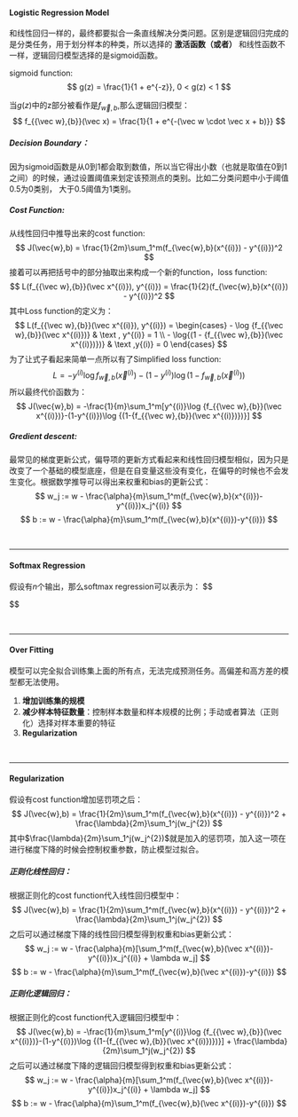 <!-- encoding = utf8 -->

#### Logistic Regression Model
和线性回归一样的，最终都要拟合一条直线解决分类问题。区别是逻辑回归完成的是分类任务，用于划分样本的种类，所以选择的 **激活函数（或者）** 和线性函数不一样，逻辑回归模型选择的是sigmoid函数。

sigmoid function:
$$
g(z) = \frac{1}{1 + e^{-z}}, 0 < g(z) < 1
$$

当$g(z)$中的z部分被看作是$f_{{\vec w},{b}}$,那么逻辑回归模型：
$$
f_{{\vec w},{b}}(\vec x) = \frac{1}{1 + e^{-(\vec w \cdot \vec x + b)}}
$$

##### *Decision Boundary*：
因为sigmoid函数是从0到1都会取到数值，所以当它得出小数（也就是取值在0到1之间）的时候，通过设置阈值来划定该预测点的类别。比如二分类问题中小于阈值0.5为0类别， 大于0.5阈值为1类别。

##### *Cost Function*:
从线性回归中推导出来的cost function:
$$
J(\vec{w},b) = \frac{1}{2m}\sum_1^m(f_{\vec{w},b}(x^{(i)}) - y^{(i)})^2
$$
接着可以再把括号中的部分抽取出来构成一个新的function，loss function:
$$
L(f_{{\vec w},{b}}(\vec x^{(i)}), y^{(i)}) = \frac{1}{2}(f_{\vec{w},b}(x^{(i)}) - y^{(i)})^2
$$
其中Loss function的定义为：
$$
L(f_{{\vec w},{b}}(\vec x^{(i)}), y^{(i)}) = \begin{cases}
    - \log {f_{{\vec w},{b}}(\vec x^{(i)})} & \text , y^{(i)} = 1 \\
    - \log{(1 - {f_{{\vec w},{b}}(\vec x^{(i)})})} & \text ,y{(i)} = 0
\end{cases}
$$
为了让式子看起来简单一点所以有了Simplified loss function:
$$
L = -y^{(i)}\log {f_{{\vec w},{b}}(\vec x^{(i)})}-(1-y^{(i)})\log {(1-{f_{{\vec w},{b}}(\vec x^{(i)})})}
$$
所以最终代价函数为：
$$
J(\vec{w},b) = -\frac{1}{m}\sum_1^m[y^{(i)}\log {f_{{\vec w},{b}}(\vec x^{(i)})}-(1-y^{(i)})\log {(1-{f_{{\vec w},{b}}(\vec x^{(i)})})}]
$$

##### *Gredient descent*:
最常见的梯度更新公式，偏导项的更新方式看起来和线性回归模型相似，因为只是改变了一个基础的模型底座，但是在自变量这些没有变化，在偏导的时候也不会发生变化。根据数学推导可以得出来权重和bias的更新公式：
$$
w_j := w - \frac{\alpha}{m}\sum_1^m(f_{\vec{w},b}(x^{(i)})-y^{(i)})x_j^{(i)}
$$
$$
b := w - \frac{\alpha}{m}\sum_1^m(f_{\vec{w},b}(x^{(i)})-y^{(i)})
$$

<br />

----

#### Softmax Regression
假设有$n$个输出，那么softmax regression可以表示为：
$$

$$

<br />

---

#### Over Fitting
模型可以完全拟合训练集上面的所有点，无法完成预测任务。高偏差和高方差的模型都无法使用。
1. **增加训练集的规模**
2. **减少样本特征数量**：控制样本数量和样本规模的比例；手动或者算法（正则化）选择对样本重要的特征
3. **Regularization**

<br />

---

#### Regularization
假设有cost function增加惩罚项之后：
$$
J(\vec{w},b) = \frac{1}{2m}\sum_1^m(f_{\vec{w},b}(x^{(i)}) - y^{(i)})^2 + \frac{\lambda}{2m}\sum_1^j(w_j^{2})
$$
其中$\frac{\lambda}{2m}\sum_1^j(w_j^{2})$就是加入的惩罚项，加入这一项在进行梯度下降的时候会控制权重参数，防止模型过拟合。

##### *正则化线性回归*：
根据正则化的cost function代入线性回归模型中：
$$
J(\vec{w},b) = \frac{1}{2m}\sum_1^m(f_{\vec{w},b}(x^{(i)}) - y^{(i)})^2 + \frac{\lambda}{2m}\sum_1^j(w_j^{2})
$$
之后可以通过梯度下降的线性回归模型得到权重和bias更新公式：
$$
w_j := w - \frac{\alpha}{m}[\sum_1^m(f_{\vec{w},b}(\vec x^{(i)})-y^{(i)})x_j^{(i)} + \lambda w_j]
$$
$$
b := w - \frac{\alpha}{m}\sum_1^m(f_{\vec{w},b}(\vec x^{(i)})-y^{(i)})
$$

##### *正则化逻辑回归*：
根据正则化的cost function代入逻辑回归模型中：
$$
J(\vec{w},b) = -\frac{1}{m}\sum_1^m[y^{(i)}\log {f_{{\vec w},{b}}(\vec x^{(i)})}-(1-y^{(i)})\log {(1-{f_{{\vec w},{b}}(\vec x^{(i)})})}] + \frac{\lambda}{2m}\sum_1^j(w_j^{2})
$$
之后可以通过梯度下降的逻辑回归模型得到权重和bias更新公式：
$$
w_j := w - \frac{\alpha}{m}[\sum_1^m(f_{\vec{w},b}(\vec x^{(i)})-y^{(i)})x_j^{(i)} + \lambda w_j]
$$
$$
b := w - \frac{\alpha}{m}\sum_1^m(f_{\vec{w},b}(\vec x^{(i)})-y^{(i)})
$$


